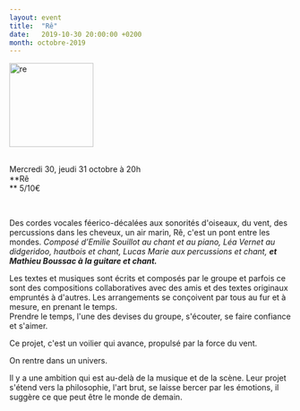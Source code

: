 ```yaml
---
layout: event
title:  "Rê"
date:   2019-10-30 20:00:00 +0200
month: octobre-2019
---
```

<span style="font-weight:400;"><img class="alignleft size-thumbnail wp-image-6683" src="http://localhost/wpagendarts/wp-content/uploads/2019/06/re.jpg?w=150" alt="re" width="150" height="150" srcset="http://localhost/wpagendarts/wp-content/uploads/2019/06/re.jpg 425w, http://localhost/wpagendarts/wp-content/uploads/2019/06/re-300x300.jpg 300w, http://localhost/wpagendarts/wp-content/uploads/2019/06/re-150x150.jpg 150w" sizes="(max-width: 150px) 100vw, 150px" /></span>

<span style="font-weight:400;"><br /> Mercredi 30, jeudi 31 octobre à 20h<br /> </span>**Rê  
** <span style="font-weight:400;">5/10€</span>

&nbsp;

<span style="font-weight:400;">Des cordes vocales féerico-décalées aux sonorités d'oiseaux, du vent, des percussions dans les cheveux, un air marin, Rê, c'est un pont entre les mondes. <em>Composé d’Emilie Souillot au chant et au piano, Léa Vernet au didgeridoo, hautbois et chant, Lucas Marie aux percussions et chant, <strong>et Mathieu Boussac à la guitare et chant.</strong></em></span>

Les textes et musiques sont écrits et composés par le groupe et parfois ce sont des compositions collaboratives avec des amis et des textes originaux empruntés à d'autres. Les arrangements se conçoivent par tous au fur et à mesure, en prenant le temps.  
Prendre le temps, l'une des devises du groupe, s'écouter, se faire confiance et s'aimer.

Ce projet, c'est un voilier qui avance, propulsé par la force du vent.

<p class="font_7">
  On rentre dans un univers.
</p>

Il y a une ambition qui est au-delà de la musique et de la scène. Leur projet s'étend vers la philosophie, l'art brut, se laisse bercer par les émotions, il suggère ce que peut être le monde de demain.

<p class="font_7">
  <span class="wixGuard">​</span>
</p>